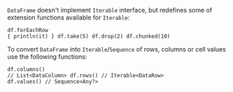 <?xml version='1.0' encoding='UTF-8'?><topic xsi:noNamespaceSchemaLocation="https://resources.jetbrains.com/stardust/topic.v2.xsd" meta-keywords="" xmlns:xsi="http://www.w3.org/2001/XMLSchema-instance" id="stdlib" title="Interop with Stdlib" _md-based="true"> 
<p _o="105" _o-sc="4,0" _o-l="4" _o-e="5,0" _o-tl="-1" _o-s="4,0" _o-cl="0" id="70570b86"><code _o="105" _o-sc="4,1" _o-l="4" _o-e="4,11" _o-tl="-1" _o-s="4,0" _o-cl="0" id="65922881">DataFrame</code> doesn't implement <code _o="135" _o-sc="4,31" _o-l="4" _o-e="4,40" _o-tl="-1" _o-s="4,30" _o-cl="30" id="43fb3152">Iterable</code> interface, but redefines some of extension functions available for <code _o="213" _o-sc="4,109" _o-l="4" _o-e="4,118" _o-tl="-1" _o-s="4,108" _o-cl="108" id="4013a3d8">Iterable</code>:</p>

<code _o="251" _o-sc="9,0" _o-l="8" _o-e="13,3" _o-tl="-1" _o-s="8,0" style="block" _o-cl="0" id="d6ddd53e" lang="kotlin">df.forEachRow { println(it) }
df.take(5)
df.drop(2)
df.chunked(10)
</code>

<p _o="346" _o-sc="17,0" _o-l="17" _o-e="18,0" _o-tl="-1" _o-s="17,0" _o-cl="0" id="b118da6a">To convert <code _o="357" _o-sc="17,12" _o-l="17" _o-e="17,22" _o-tl="-1" _o-s="17,11" _o-cl="11" id="6b8b4643">DataFrame</code> into <code _o="374" _o-sc="17,29" _o-l="17" _o-e="17,38" _o-tl="-1" _o-s="17,28" _o-cl="28" id="6762e981">Iterable</code>/<code _o="385" _o-sc="17,40" _o-l="17" _o-e="17,49" _o-tl="-1" _o-s="17,39" _o-cl="39" id="6c7752c3">Sequence</code> of rows, columns or cell values use the following functions:</p>

<code _o="486" _o-sc="22,0" _o-l="21" _o-e="25,3" _o-tl="41" _o-s="21,0" style="block" _o-cl="0" id="8cd82f95" lang="kotlin">df.columns() // List&lt;DataColumn>
df.rows() // Iterable&lt;DataRow>
df.values() // Sequence&lt;Any?>
</code>

</topic>